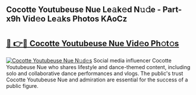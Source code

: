 ## Cocotte Youtubeuse Nue Le𝚊k𝚎d N𝚞𝚍e - Part-x9h Vid𝚎o Le𝚊ks Photos KAoCz

# <h2><a href="http://fb2lzhf.evod.top/?m=Cocotte+Youtubeuse+Nue">🔗 👉🔴 Cocotte Youtubeuse Nue Vid𝚎o Ph𝚘t𝚘s</a></h2>

[![Cocotte Youtubeuse Nue N𝚞d𝚎s](https://i.imgur.com/8V9OHl7.gif)](http://fb2lzhf.evod.top/?m=Cocotte+Youtubeuse+Nue)
Social media influencer Cocotte Youtubeuse Nue who shares lifestyle and dance-themed content, including solo and collaborative dance performances and vlogs. The public's trust Cocotte Youtubeuse Nue and admiration are essential for the success of a public figure. 
